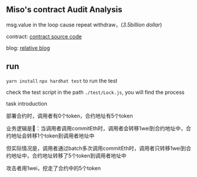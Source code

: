 ## Miso's contract Audit Analysis

msg.value in the loop cause repeat withdraw，(*3.5billion dollar*)

contract: [contract source code](https://etherscan.io/address/0x4c4564a1FE775D97297F9e3Dc2e762e0Ed5Dda0e#code)

blog: [relative blog](https://www.paradigm.xyz/2021/08/two-rights-might-make-a-wrong/)

## run
`yarn install`
`npx hardhat test` to run the test

check the test script in the path `./test/Lock.js`, you will find the process

task introduction

部署合约时，调用者有0个token，合约地址有5个token

业务逻辑是🐴：当调用者调用commitEth时，调用者会转移1wei到合约地址中，合约地址会转移1个token到调用者地址中

但实际情况是，调用者通过batch多次调用commitEth时，调用者只转移1wei到合约地址中，合约地址转移了5个token到调用者地址中

攻击者用1wei，挖走了合约中的5个token
